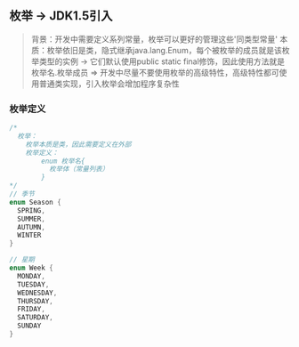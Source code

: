 ## 枚举 -> JDK1.5引入
> 背景：开发中需要定义系列常量，枚举可以更好的管理这些'同类型常量'
> 本质：枚举依旧是类，隐式继承java.lang.Enum，每个被枚举的成员就是该枚举类型的实例 -> 它们默认使用public static final修饰，因此使用方法就是枚举名.枚举成员 => 开发中尽量不要使用枚举的高级特性，高级特性都可使用普通类实现，引入枚举会增加程序复杂性

### 枚举定义
```java
/*
  枚举：
    枚举本质是类，因此需要定义在外部
    枚举定义：
        enum 枚举名{
          枚举体（常量列表）
        }
*/
// 季节
enum Season {
  SPRING,
  SUMMER,
  AUTUMN,
  WINTER
}

// 星期
enum Week {
  MONDAY,
  TUESDAY,
  WEDNESDAY,
  THURSDAY,
  FRIDAY,
  SATURDAY,
  SUNDAY
}
```